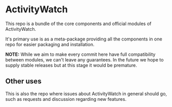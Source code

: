ActivityWatch
=============

This repo is a bundle of the core components and official modules of ActivityWatch.

It's primary use is as a meta-package providing all the components in one repo for easier packaging and installation.

**NOTE:** While we aim to make every commit here have full compatibility between modules, we can't leave any guarantees. In the future we hope to supply stable releases but at this stage it would be premature.


## Other uses

This is also the repo where issues about ActivityWatch in general should go, such as requests and discussion regarding new features.


